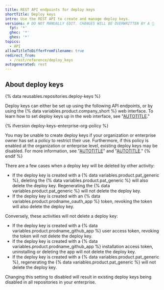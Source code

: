 ```yaml
---
title: REST API endpoints for deploy keys
shortTitle: Deploy keys
intro: Use the REST API to create and manage deploy keys.
versions: # DO NOT MANUALLY EDIT. CHANGES WILL BE OVERWRITTEN BY A 🤖
  fpt: '*'
  ghec: '*'
  ghes: '*'
topics:
  - API
allowTitleToDifferFromFilename: true
redirect_from:
  - /rest/reference/deploy_keys
autogenerated: rest
---
```


## About deploy keys

{% data reusables.repositories.deploy-keys %}

Deploy keys can either be set up using the following API endpoints, or by using the {% data variables.product.company_short %} web interface. To learn how to set deploy keys up in the web interface, see "[AUTOTITLE](/authentication/connecting-to-github-with-ssh/managing-deploy-keys)."

{% ifversion deploy-keys-enterprise-org-policy %}

You may be unable to create deploy keys if your organization or enterprise owner has set a policy to restrict their use. Furthermore, if this policy is enabled at the organization or enterprise level, existing deploy keys may be disabled. For more information, see "[AUTOTITLE](/admin/policies/enforcing-policies-for-your-enterprise/enforcing-repository-management-policies-in-your-enterprise#enforcing-a-policy-for-deploy-keys)" and "[AUTOTITLE](/organizations/managing-organization-settings/restricting-deploy-keys-in-your-organization)."
{% endif %}

There are a few cases when a deploy key will be deleted by other activity:

* If the deploy key is created with a {% data variables.product.pat_generic %}, deleting the {% data variables.product.pat_generic %} will also delete the deploy key. Regenerating the {% data variables.product.pat_generic %} will not delete the deploy key.
* If the deploy key is created with an {% data variables.product.prodname_oauth_app %} token, revoking the token will also delete the deploy key.

Conversely, these activities will not delete a deploy key:

* If the deploy key is created with a {% data variables.product.prodname_github_app %} user access token, revoking the token will not delete the deploy key.
* If the deploy key is created with a {% data variables.product.prodname_github_app %} installation access token, uninstalling or deleting the app will not delete the deploy key.
* If the deploy key is created with a {% data variables.product.pat_generic %}, regenerating the {% data variables.product.pat_generic %} will not delete the deploy key.

Changing this setting to disabled will result in existing deploy keys being disabled in all repositories in your enterprise.

<!-- Content after this section is automatically generated -->
